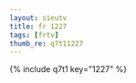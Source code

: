 ```yaml
--- 
layout: sieutv
title: fr 1227
tags: [frtv]
thumb_re: q7t11227
---
```

{% include q7t1 key="1227" %} 
